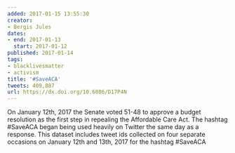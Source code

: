 ```yaml
---
added: 2017-01-15 13:55:30
creator:
- Bergis Jules
dates:
- end: 2017-01-13
  start: 2017-01-12
published: 2017-01-14
tags:
- blacklivesmatter
- activism
title: '#SaveACA'
tweets: 409,887
url: https://dx.doi.org/10.6086/D17P4N
---
```


On January 12th, 2017 the Senate voted 51-48 to approve a budget resolution as the first step in repealing the Affordable Care Act. The hashtag #SaveACA began being used heavily on Twitter the same day as a response. This dataset includes tweet ids collected on four separate occasions on January 12th and 13th, 2017 for the hashtag #SaveACA
